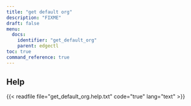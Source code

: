```yaml
---
title: "get default org"
description: "FIXME"
draft: false
menu:
  docs:
    identifier: "get_default_org"
    parent: edgectl
toc: true
command_reference: true
---
```


## Help

{{< readfile file="get_default_org.help.txt" code="true" lang="text" >}}
